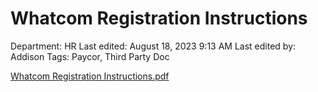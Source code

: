 # Whatcom Registration Instructions

Department: HR
Last edited: August 18, 2023 9:13 AM
Last edited by: Addison
Tags: Paycor, Third Party Doc

[Whatcom Registration Instructions.pdf](Whatcom%20Registration%20Instructions%2050916d08043347f88e0fb24046e6954d/Whatcom_Registration_Instructions.pdf)